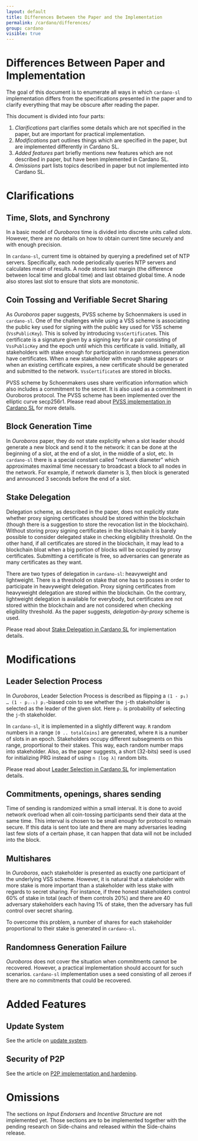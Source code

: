 ```yaml
---
layout: default
title: Differences Between the Paper and the Implementation
permalink: /cardano/differences/
group: cardano
visible: true
---
```

<!-- Reviewed at c4c45ce9a7a8f4aa6d88a32829755196a017f6a1 -->

# Differences Between Paper and Implementation

The goal of this document is to enumerate all ways in which `cardano-sl`
implementation differs from the specifications presented in the paper and
to clarify everything that may be obscure after reading the paper.

This document is divided into four parts:

1.  *Clarifications* part clarifies some details which are not specified in the
    paper, but are important for practical implementation.
2.  *Modifications* part outlines things which are specified in the paper, but are
    implemented differently in Cardano SL.
3.  *Added features* part briefly mentions new features which are not described
    in paper, but have been implemented in Cardano SL.
4.  *Omissions* part lists topics described in paper but not implemented into
    Cardano SL.

# Clarifications

## Time, Slots, and Synchrony

In a basic model of *Ouroboros* time is divided into discrete units called
*slots*. However, there are no details on how to obtain current time securely
and with enough precision.

In `cardano-sl`, current time is obtained by querying a predefined set of NTP
servers. Specifically, each node periodically queries NTP servers and calculates
mean of results. A node stores last margin (the difference between local time and
global time) and last obtained global time. А node also stores last slot to ensure
that slots are monotonic.

## Coin Tossing and Verifiable Secret Sharing

As *Ouroboros* paper suggests, PVSS scheme by Schoenmakers is used in
`cardano-sl`. One of the challenges while using a VSS scheme is associating the
public key used for signing with the public key used for VSS scheme
(`VssPublicKey`). This is solved by introducing `VssCertificate`s. This
certificate is a signature given by a signing key for a pair consisting of
`VssPublicKey` and the epoch until which this certificate is valid. Initially,
all stakeholders with stake enough for participation in randomness generation
have certificates. When a new stakeholder with enough stake appears or when an
existing certificate expires, a new certificate should be generated and
submitted to the network. `VssCertificate`s are stored in blocks.

PVSS scheme by Schoenmakers uses share verification information which also
includes a commitment to the secret. It is also used as a commitment in
Ouroboros protocol. The PVSS scheme has been implemented over the elliptic curve
secp256r1. Please read about [PVSS implementation in Cardano
SL](/technical/pvss/) for more details.

## Block Generation Time

In *Ouroboros* paper, they do not state explicitly when a slot leader should
generate a new block and send it to the network: it can be done at the beginning
of a slot, at the end of a slot, in the middle of a slot, etc. In `cardano-sl`
there is a special constant called "network diameter" which approximates maximal time
necessary to broadcast a block to all nodes in the network. For example, if network
diameter is 3, then block is generated and announced 3 seconds before the end of a slot.

## Stake Delegation

Delegation scheme, as described in the paper, does not explicitly state whether proxy
signing certificates should be stored within the blockchain (though there is a
suggestion to store the revocation list in the blockchain). Without storing
proxy signing certificates in the blockchain it is barely possible to consider
delegated stake in checking eligibility threshold. On the other hand, if all
certificates are stored in the blockchain, it may lead to a blockchain bloat
when a big portion of blocks will be occupied by proxy certificates. Submitting
a certificate is free, so adversaries can generate as many certificates as they
want.

There are two types of delegation in `cardano-sl`: heavyweight and lightweight.
There is a threshold on stake that one has to posses in order to participate in
heavyweight delegation. Proxy signing certificates from heavyweight delegation
are stored within the blockchain. On the contrary, lightweight delegation is
available for everybody, but certificates are not stored within the blockchain
and are not considered when checking eligibility threshold. As the paper suggests,
*delegation-by-proxy* scheme is used.

Please read about [Stake Delegation in Cardano SL](/technical/delegation/) for
implementation details.

# Modifications

## Leader Selection Process

In *Ouroboros*, Leader Selection Process is described as flipping a
`(1 - p₁) … (1 - pⱼ₋₁) pⱼ`-biased coin to see whether the `j`-th stakeholder is
selected as the leader of the given slot. Here `pⱼ` is probability of selecting the `j`-th
stakeholder.

In `cardano-sl`, it is implemented in a slightly different way. `R` random
numbers in a range `[0 .. totalCoins]` are generated, where `R` is a number of
slots in an epoch. Stakeholders occupy different subsegments on this range,
proportional to their stakes. This way, each random number maps into stakeholder.
Also, as the paper suggests, a short (32-bits) seed is used for initializing PRG
instead of using `n ⌈log λ⌉` random bits.

Please read about [Leader Selection in Cardano SL](/technical/leader-selection/)
for implementation details.

## Commitments, openings, shares sending

Time of sending is randomized within a small interval. It is done to avoid network
overload when all coin-tossing participants send their data at the same time.
This interval is chosen to be small enough for protocol to remain secure. If
this data is sent too late and there are many adversaries leading last few slots
of a certain phase, it can happen that data will not be included into the block.

## Multishares

In *Ouroboros*, each stakeholder is presented as exactly one participant of the
underlying VSS scheme. However, it is natural that a stakeholder with more stake
is more important than a stakeholder with less stake with regards to secret
sharing. For instance, if three honest stakeholders control 60% of stake in
total (each of them controls 20%) and there are 40 adversary stakeholders each
having 1% of stake, then the adversary has full control over secret sharing.

To overcome this problem, a number of shares for each stakeholder proportional
to their stake is generated in `cardano-sl`.

## Randomness Generation Failure

*Ouroboros* does not cover the situation when commitments cannot be recovered.
However, a practical implementation should account for such scenarios.
`cardano-sl` implementation uses a seed consisting of all zeroes if there are no
commitments that could be recovered.

# Added Features

## Update System

See the article on [update system](/cardano/update-mechanism/).

## Security of P2P

See the article on [P2P implementation and
hardening](/technical/protocols/p2p/).

# Omissions

The sections on *Input Endorsers* and *Incentive Structure* are not implemented
yet. Those sections are to be implemented together with the pending research on
Side-chains and released within the Side-chains release.
